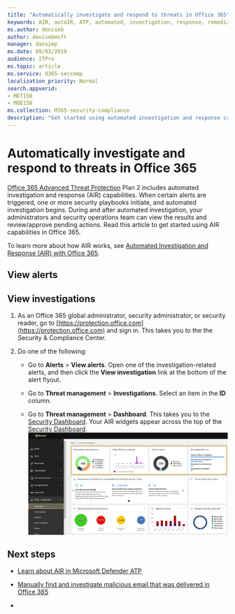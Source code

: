 ```yaml
---
title: "Automatically investigate and respond to threats in Office 365"
keywords: AIR, autoIR, ATP, automated, investigation, response, remediation, threats, advanced, threat, protection
ms.author: deniseb
author: denisebmsft
manager: dansimp
ms.date: 09/03/2019
audience: ITPro
ms.topic: article
ms.service: O365-seccomp
localization_priority: Normal
search.appverid:
- MET150
- MOE150
ms.collection: M365-security-compliance
description: "Get started using automated investigation and response capabilities in Office 365 Advanced Threat Protection Plan 2."
---
```


# Automatically investigate and respond to threats in Office 365

[Office 365 Advanced Threat Protection](office-365-atp.md) Plan 2 includes automated investigation and response (AIR) capabilities. When certain alerts are triggered, one or more security playbooks initiate, and automated investigation begins. During and after automated investigation, your administrators and security operations team can view the results and review/approve pending actions. Read this article to get started using AIR capabilities in Office 365. 

To learn more about how AIR works, see [Automated Investigation and Response (AIR) with Office 365](automated-investigation-response-office.md).

## View alerts

## View investigations

1. As an Office 365 global administrator, security administrator, or security reader, go to [https://protection.office.com](https://protection.office.com) and sign in. This takes you to the the Security & Compliance Center.

2. Do one of the following:

    - Go to **Alerts** > **View alerts**. Open one of the investigation-related alerts, and then click the **View investigation** link at the bottom of the alert flyout. 

    - Go to **Threat management** > **Investigations**. Select an item in the **ID** column.

    - Go to **Threat management** > **Dashboard**. This takes you to the [Security Dashboard](security-dashboard.md). Your AIR widgets appear across the top of the [Security Dashboard](security-dashboard.md).<br/>![AIR widgets](media/air-widgets.png)




## Next steps

- [Learn about AIR in Microsoft Defender ATP](https://docs.microsoft.com/windows/security/threat-protection/microsoft-defender-atp/automated-investigations)

- [Manually find and investigate malicious email that was delivered in Office 365](investigate-malicious-email-that-was-delivered.md)

- 